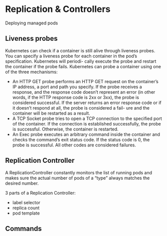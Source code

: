 # Replication & Controllers

Deploying managed pods

## Liveness probes

Kubernetes can check if a container is still alive through liveness probes. You can specify a liveness probe for each container in the pod’s specification. Kubernetes will periodi- cally execute the probe and restart the container if the probe fails.
Kubernetes can probe a container using one of the three mechanisms:

- An HTTP GET probe performs an HTTP GET request on the container’s IP address, a port and path you specify. If the probe receives a response, and the response code doesn’t represent an error (in other words, if the HTTP response code is 2xx or 3xx), the probe is considered successful. If the server returns an error response code or if it doesn’t respond at all, the probe is considered a fail- ure and the container will be restarted as a result.
- A TCP Socket probe tries to open a TCP connection to the specified port of the container. If the connection is established successfully, the probe is successful. Otherwise, the container is restarted.
- An Exec probe executes an arbitrary command inside the container and checks the command’s exit status code. If the status code is 0, the probe is successful. All other codes are considered failures.

## Replication Controller

A ReplicationController constantly monitors the list of running pods and makes sure the actual number of pods of a “type” always matches the desired number.

3 parts of a Replication Controller:

- label selector
- replica count
- pod template

## Commands
